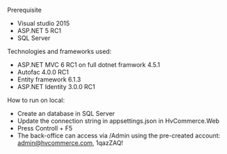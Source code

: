 Prerequisite

- Visual studio 2015 
- ASP.NET 5 RC1
- SQL Server

Technologies and frameworks used:
- ASP.NET MVC 6 RC1 on full dotnet framwork 4.5.1
- Autofac 4.0.0 RC1
- Entity framework 6.1.3
- ASP.NET Identity 3.0.0 RC1

How to run on local:
- Create an database in SQL Server
- Update the connection string in appsettings.json in HvCommerce.Web
- Press Controll + F5
- The back-office can access via /Admin using the pre-created account: admin@hvcommerce.com, 1qazZAQ!
